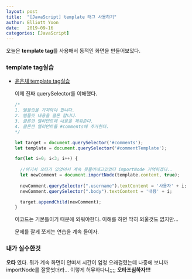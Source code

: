 ```yaml
---
layout: post
title:  "[JavaScript] template 태그 사용하기"
author: Elliott Yoon
date:   2019-09-16
categories: [JavaScript]
---
```


  

  

  오늘은 **template tag**를 사용해서 동적인 화면을 만들어보았다.

  

### template tag실습

* [윤은채 template tag실습](https://codepen.io/elliottyoon7/pen/JjPZgxP)

  이제 진짜 querySelector를 이해했다.

  ```js
  /*
  1. 템플릿을 가져와야 합니다.
  2. 템플릿 내용을 클론 합니다.
  3. 클론한 엘리먼트에 내용을 채워준다.
  4. 클론한 엘리먼트를 #comments에 추가한다.
  */
  
  let target = document.querySelector('#comments');
  let template = document.querySelector('#commentTemplate');
  
  for(let i=0; i<3; i++) {
    
    //여기서 오타가 있었어서 계속 못풀어내고있었다 importNode 기억하겠다..
    let newComment = document.importNode(template.content, true);  
     
    newComment.querySelector(".username").textContent = '사용자' + i;
    newComment.querySelector(".body").textContent = '내용' + i;
  
    target.appendChild(newComment);
  }
  ```

  이코드는 기본틀이기 때문에 외워야한다. 이해를 하면 딱히 외울것도 없지만...

  문제를 잘게 쪼게는 연습을 계속 들이자.

  

### 내가 실수한것

**오타** 였다.  뭐가 계속 화면이 안떠서 시간이 엄청 오래걸렸는데 나중에 보니까 importNode를 잘못썻더라... 이렇게 허무하다니;;;;  **오타조심하자!!!**











